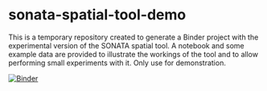 # sonata-spatial-tool-demo
This is a temporary repository created to generate a Binder project with the experimental version of the SONATA spatial tool. A notebook and some example data are provided to illustrate the workings of the tool and to allow performing small experiments with it. Only use for demonstration.

[![Binder](https://mybinder.org/badge_logo.svg)](https://mybinder.org/v2/gh/frederikpriem/sonata-spatial-tool-demo/HEAD)
